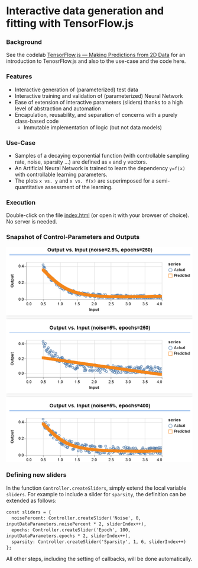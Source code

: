 # Interactive data generation and fitting with TensorFlow.js

### Background
See the codelab [TensorFlow.js — Making Predictions from 2D Data](https://codelabs.developers.google.com/codelabs/tfjs-training-regression) for an introduction to TenosrFlow.js and also to the use-case and the code here.

### Features
- Interactive generation of (parameterized) test data
- Interactive training and validation of (parameterized) Neural Network
- Ease of extension of interactive parameters (sliders) thanks to a high level of abstraction and automation
- Encapulation, reusability, and separation of concerns with a purely class-based code
    - Immutable implementation of logic (but not data models) 

### Use-Case
- Samples of a decaying exponential function (with controllable sampling rate, noise, sparsity ...) are defined as ```x``` and ```y``` vectors.
- An Artificial Neural Network is trained to learn the dependency ```y=f(x)``` with controllable learning parameters.
- The plots ```x vs. y``` and ```x vs. f(x)``` are superimposed for a semi-quantitative assessment of the learning.

### Execution
Double-click on the file [index.html](./src/index.html) (or open it with your browser of choice). No server is needed.

### Snapshot of Control-Parameters and Outputs
  ![](./assets/Sliders.png)

### Defining new sliders
In the function ```Controller.createSliders```, simply extend the local variable ```sliders```. For example to include a slider for ```sparsity```, the definition can be extended as follows:
```
const sliders = {
  noisePercent: Controller.createSlider('Noise', 0, inputDataParameters.noisePercent * 2, sliderIndex++),
  epochs: Controller.createSlider('Epoch', 100, inputDataParameters.epochs * 2, sliderIndex++),
  sparsity: Controller.createSlider('Sparsity', 1, 6, sliderIndex++)
};
``` 
All other steps, including the setting of callbacks, will be done automatically.
